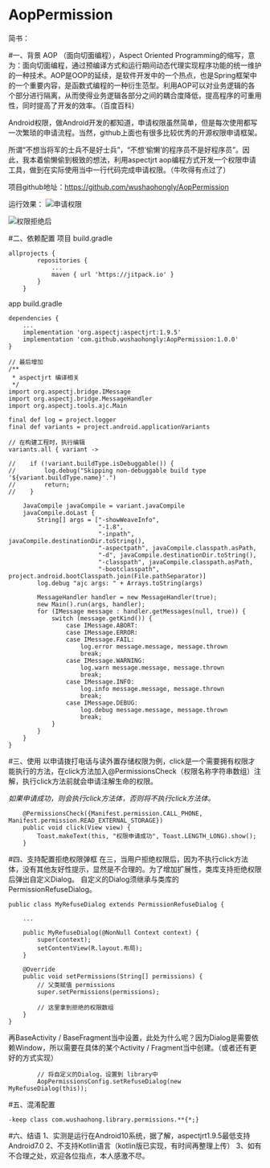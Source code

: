 # AopPermission

简书：

#一、背景
AOP （面向切面编程），Aspect Oriented Programming的缩写，意为：面向切面编程，通过预编译方式和运行期间动态代理实现程序功能的统一维护的一种技术。AOP是OOP的延续，是软件开发中的一个热点，也是Spring框架中的一个重要内容，是函数式编程的一种衍生范型。利用AOP可以对业务逻辑的各个部分进行隔离，从而使得业务逻辑各部分之间的耦合度降低，提高程序的可重用性，同时提高了开发的效率。（百度百科）

Android权限，做Android开发的都知道，申请权限虽然简单，但是每次使用都写一次繁琐的申请流程。当然，github上面也有很多比较优秀的开源权限申请框架。

所谓“不想当将军的士兵不是好士兵”，“不想‘偷懒’的程序员不是好程序员”。因此，我本着偷懒偷到极致的想法，利用aspectjrt aop编程方式开发一个权限申请工具，做到在实际使用当中一行代码完成申请权限。（牛吹得有点过了）

项目github地址：https://github.com/wushaohongly/AopPermission

运行效果：
![申请权限](https://upload-images.jianshu.io/upload_images/16821601-05bf4d47f7b1e107.jpg?imageMogr2/auto-orient/strip%7CimageView2/2/w/1240)

![权限拒绝后](https://upload-images.jianshu.io/upload_images/16821601-e447f35d23636356.jpg?imageMogr2/auto-orient/strip%7CimageView2/2/w/1240)



#二、依赖配置
项目 build.gradle
```
allprojects {
		repositories {
			...
			maven { url 'https://jitpack.io' }
		}
	}
```
app build.gradle
```
dependencies {
    ...
    implementation 'org.aspectj:aspectjrt:1.9.5'
    implementation 'com.github.wushaohongly:AopPermission:1.0.0'
}

// 最后增加
/**
 * aspectjrt 编译相关
 */
import org.aspectj.bridge.IMessage
import org.aspectj.bridge.MessageHandler
import org.aspectj.tools.ajc.Main

final def log = project.logger
final def variants = project.android.applicationVariants

// 在构建工程时，执行编辑
variants.all { variant ->

//    if (!variant.buildType.isDebuggable()) {
//        log.debug("Skipping non-debuggable build type '${variant.buildType.name}'.")
//        return;
//    }

    JavaCompile javaCompile = variant.javaCompile
    javaCompile.doLast {
        String[] args = ["-showWeaveInfo",
                         "-1.8",
                         "-inpath", javaCompile.destinationDir.toString(),
                         "-aspectpath", javaCompile.classpath.asPath,
                         "-d", javaCompile.destinationDir.toString(),
                         "-classpath", javaCompile.classpath.asPath,
                         "-bootclasspath", project.android.bootClasspath.join(File.pathSeparator)]
        log.debug "ajc args: " + Arrays.toString(args)

        MessageHandler handler = new MessageHandler(true);
        new Main().run(args, handler);
        for (IMessage message : handler.getMessages(null, true)) {
            switch (message.getKind()) {
                case IMessage.ABORT:
                case IMessage.ERROR:
                case IMessage.FAIL:
                    log.error message.message, message.thrown
                    break;
                case IMessage.WARNING:
                    log.warn message.message, message.thrown
                    break;
                case IMessage.INFO:
                    log.info message.message, message.thrown
                    break;
                case IMessage.DEBUG:
                    log.debug message.message, message.thrown
                    break;
            }
        }
    }
}
```
#三、使用
以申请拨打电话与读外置存储权限为例，click是一个需要拥有权限才能执行的方法，在click方法加入@PermissionsCheck（权限名称字符串数组）注解，执行click方法前就会申请注解生命的权限。

*如果申请成功，则会执行click方法体，否则将不执行click方法体。*
```
    @PermissionsCheck({Manifest.permission.CALL_PHONE, Manifest.permission.READ_EXTERNAL_STORAGE})
    public void click(View view) {
        Toast.makeText(this, "权限申请成功", Toast.LENGTH_LONG).show();
    }
```

#四、支持配置拒绝权限弹框
在三，当用户拒绝权限后，因为不执行click方法体，没有其他友好性提示，显然是不合理的。为了增加扩展性，类库支持拒绝权限后弹出自定义Dialog。
自定义的Dialog须继承与类库的PermissionRefuseDialog。
```
public class MyRefuseDialog extends PermissionRefuseDialog {

    ...

    public MyRefuseDialog(@NonNull Context context) {
        super(context);
        setContentView(R.layout.布局);
    }

    @Override
    public void setPermissions(String[] permissions) {
        // 父类赋值 permissions
        super.setPermissions(permissions);

        // 这里拿到拒绝的权限数组
    }
}
```
再BaseActivity / BaseFragment当中设置，此处为什么呢？因为Dialog是需要依赖Window，所以需要在具体的某个Activity / Fragment当中创建。（或者还有更好的方式实现）
```
        // 将自定义的Dialog，设置到 library中
        AopPermissionsConfig.setRefuseDialog(new MyRefuseDialog(this));
```

#五、混淆配置
```
-keep class com.wushaohong.library.permissions.**{*;}
```

#六、结语
1、实测是运行在Android10系统，据了解，aspectjrt1.9.5最低支持Android7.0
2、不支持Kotlin语言（kotlin版已实现，有时间再整理上传）
3、如有不合理之处，欢迎各位指点，本人感激不尽。
